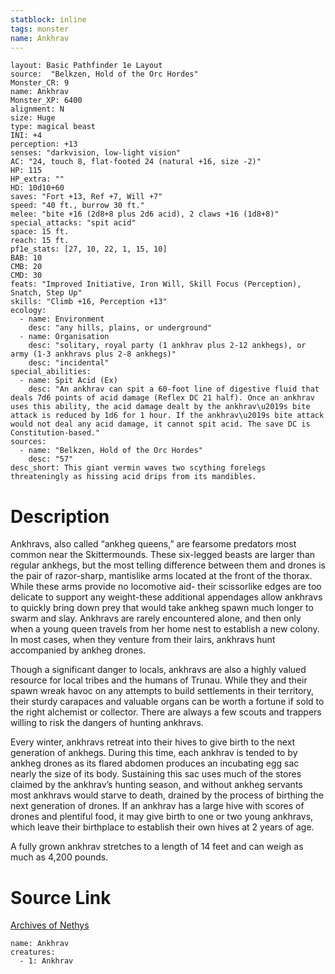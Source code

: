 ```yaml
---
statblock: inline
tags: monster
name: Ankhrav
---
```

```statblock
layout: Basic Pathfinder 1e Layout
source:  "Belkzen, Hold of the Orc Hordes"
Monster_CR: 9
name: Ankhrav
Monster_XP: 6400
alignment: N
size: Huge
type: magical beast
INI: +4
perception: +13
senses: "darkvision, low-light vision"
AC: "24, touch 8, flat-footed 24 (natural +16, size -2)"
HP: 115
HP_extra: ""
HD: 10d10+60
saves: "Fort +13, Ref +7, Will +7"
speed: "40 ft., burrow 30 ft."
melee: "bite +16 (2d8+8 plus 2d6 acid), 2 claws +16 (1d8+8)"
special_attacks: "spit acid"
space: 15 ft.
reach: 15 ft.
pf1e_stats: [27, 10, 22, 1, 15, 10]
BAB: 10
CMB: 20
CMD: 30
feats: "Improved Initiative, Iron Will, Skill Focus (Perception), Snatch, Step Up"
skills: "Climb +16, Perception +13"
ecology:
  - name: Environment
    desc: "any hills, plains, or underground"
  - name: Organisation
    desc: "solitary, royal party (1 ankhrav plus 2-12 ankhegs), or army (1-3 ankhravs plus 2-8 ankhegs)"
    desc: "incidental"
special_abilities:
  - name: Spit Acid (Ex)
    desc: "An ankhrav can spit a 60-foot line of digestive fluid that deals 7d6 points of acid damage (Reflex DC 21 half). Once an ankhrav uses this ability, the acid damage dealt by the ankhrav\u2019s bite attack is reduced by 1d6 for 1 hour. If the ankhrav\u2019s bite attack would not deal any acid damage, it cannot spit acid. The save DC is Constitution-based."
sources:
  - name: "Belkzen, Hold of the Orc Hordes"
    desc: "57"
desc_short: This giant vermin waves two scything forelegs threateningly as hissing acid drips from its mandibles.
```
# Description
Ankhravs, also called “ankheg queens,” are fearsome predators most common near the Skittermounds. These six-legged beasts are larger than regular ankhegs, but the most telling difference between them and drones is the pair of razor-sharp, mantislike arms located at the front of the thorax. While these arms provide no locomotive aid- their scissorlike edges are too delicate to support any weight-these additional appendages allow ankhravs to quickly bring down prey that would take ankheg spawn much longer to swarm and slay. Ankhravs are rarely encountered alone, and then only when a young queen travels from her home nest to establish a new colony. In most cases, when they venture from their lairs, ankhravs hunt accompanied by ankheg drones.

 Though a significant danger to locals, ankhravs are also a highly valued resource for local tribes and the humans of Trunau. While they and their spawn wreak havoc on any attempts to build settlements in their territory, their sturdy carapaces and valuable organs can be worth a fortune if sold to the right alchemist or collector. There are always a few scouts and trappers willing to risk the dangers of hunting ankhravs.

 Every winter, ankhravs retreat into their hives to give birth to the next generation of ankhegs. During this time, each ankhrav is tended to by ankheg drones as its flared abdomen produces an incubating egg sac nearly the size of its body. Sustaining this sac uses much of the stores claimed by the ankhrav’s hunting season, and without ankheg servants most ankhravs would starve to death, drained by the process of birthing the next generation of drones. If an ankhrav has a large hive with scores of drones and plentiful food, it may give birth to one or two young ankhravs, which leave their birthplace to establish their own hives at 2 years of age.

 A fully grown ankhrav stretches to a length of 14 feet and can weigh as much as 4,200 pounds.
# Source Link
[Archives of Nethys](https://aonprd.com/MonsterDisplay.aspx?ItemName=Ankhrav)
```encounter-table
name: Ankhrav
creatures:
  - 1: Ankhrav
```
